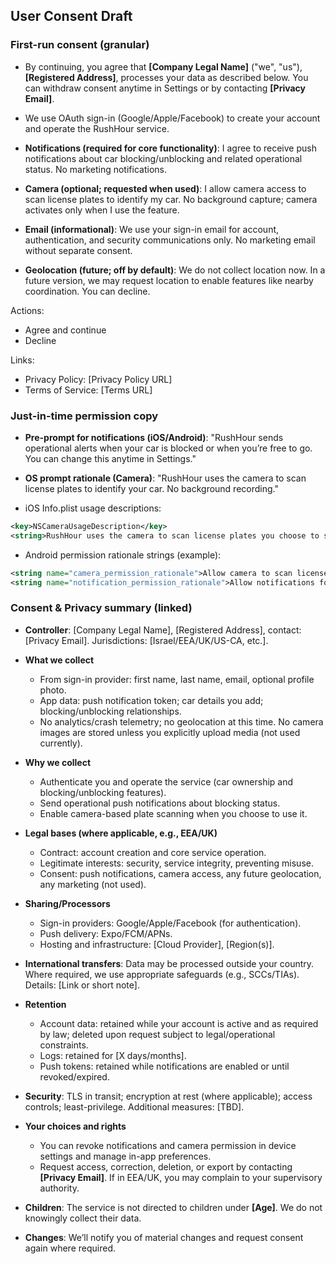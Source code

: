 ## User Consent Draft

### First-run consent (granular)

- By continuing, you agree that **[Company Legal Name]** ("we", "us"), **[Registered Address]**, processes your data as described below. You can withdraw consent anytime in Settings or by contacting **[Privacy Email]**.
- We use OAuth sign-in (Google/Apple/Facebook) to create your account and operate the RushHour service.

- **Notifications (required for core functionality)**: I agree to receive push notifications about car blocking/unblocking and related operational status. No marketing notifications.
- **Camera (optional; requested when used)**: I allow camera access to scan license plates to identify my car. No background capture; camera activates only when I use the feature.
- **Email (informational)**: We use your sign-in email for account, authentication, and security communications only. No marketing email without separate consent.
- **Geolocation (future; off by default)**: We do not collect location now. In a future version, we may request location to enable features like nearby coordination. You can decline.

Actions:
- Agree and continue
- Decline

Links:
- Privacy Policy: [Privacy Policy URL]
- Terms of Service: [Terms URL]

### Just-in-time permission copy

- **Pre-prompt for notifications (iOS/Android)**: "RushHour sends operational alerts when your car is blocked or when you’re free to go. You can change this anytime in Settings."
- **OS prompt rationale (Camera)**: "RushHour uses the camera to scan license plates to identify your car. No background recording."

- iOS Info.plist usage descriptions:

```xml
<key>NSCameraUsageDescription</key>
<string>RushHour uses the camera to scan license plates you choose to scan. No background capture.</string>
```

- Android permission rationale strings (example):

```xml
<string name="camera_permission_rationale">Allow camera to scan license plates you choose to scan. No background capture.</string>
<string name="notification_permission_rationale">Allow notifications for car blocking/unblocking alerts. No marketing.</string>
```

### Consent & Privacy summary (linked)

- **Controller**: [Company Legal Name], [Registered Address], contact: [Privacy Email]. Jurisdictions: [Israel/EEA/UK/US-CA, etc.].

- **What we collect**
  - From sign-in provider: first name, last name, email, optional profile photo.
  - App data: push notification token; car details you add; blocking/unblocking relationships.
  - No analytics/crash telemetry; no geolocation at this time. No camera images are stored unless you explicitly upload media (not used currently).

- **Why we collect**
  - Authenticate you and operate the service (car ownership and blocking/unblocking features).
  - Send operational push notifications about blocking status.
  - Enable camera-based plate scanning when you choose to use it.

- **Legal bases (where applicable, e.g., EEA/UK)**
  - Contract: account creation and core service operation.
  - Legitimate interests: security, service integrity, preventing misuse.
  - Consent: push notifications, camera access, any future geolocation, any marketing (not used).

- **Sharing/Processors**
  - Sign-in providers: Google/Apple/Facebook (for authentication).
  - Push delivery: Expo/FCM/APNs.
  - Hosting and infrastructure: [Cloud Provider], [Region(s)].

- **International transfers**: Data may be processed outside your country. Where required, we use appropriate safeguards (e.g., SCCs/TIAs). Details: [Link or short note].

- **Retention**
  - Account data: retained while your account is active and as required by law; deleted upon request subject to legal/operational constraints.
  - Logs: retained for [X days/months].
  - Push tokens: retained while notifications are enabled or until revoked/expired.

- **Security**: TLS in transit; encryption at rest (where applicable); access controls; least-privilege. Additional measures: [TBD].

- **Your choices and rights**
  - You can revoke notifications and camera permission in device settings and manage in-app preferences.
  - Request access, correction, deletion, or export by contacting **[Privacy Email]**. If in EEA/UK, you may complain to your supervisory authority.

- **Children**: The service is not directed to children under **[Age]**. We do not knowingly collect their data.

- **Changes**: We’ll notify you of material changes and request consent again where required.

